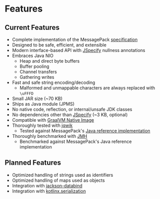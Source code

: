 # Features

## Current Features

* Complete implementation of the MessagePack [specification](https://github.com/msgpack/msgpack/blob/master/spec.md)
* Designed to be safe, efficient, and extensible
* Modern interface-based API with [JSpecify](https://github.com/jspecify/jspecify) nullness annotations
* Embraces Java NIO
    * Heap and direct byte buffers
    * Buffer pooling
    * Channel transfers
    * Gathering writes
* Fast and safe string encoding/decoding
    * Malformed and unmappable characters are always replaced with `\uFFFD`      
* Small JAR size (~70 KB)
* Ships as Java module (JPMS)
* No native code, reflection, or internal/unsafe JDK classes
* No dependencies other than [JSpecify](https://central.sonatype.com/artifact/org.jspecify/jspecify) (~3 KB, optional)
* Compatible with [GraalVM Native Image](https://www.graalvm.org/latest/reference-manual/native-image/)
* Thoroughly tested with [jqwik](https://jqwik.net/)
    * Tested against MessagePack's [Java reference implementation](https://github.com/msgpack/msgpack-java)
* Thoroughly benchmarked with [JMH](https://github.com/openjdk/jmh)
    * Benchmarked against MessagePack's Java reference implementation

## Planned Features

* Optimized handling of strings used as identifiers
* Optimized handling of maps used as objects
* Integration with [jackson-databind](https://github.com/FasterXML/jackson-databind)
* Integration with [kotlinx.serialization](https://github.com/Kotlin/kotlinx.serialization)